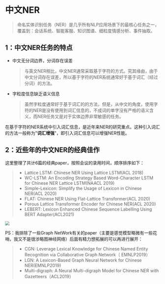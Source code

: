 # 中文NER

> 命名实体识别任务（NER）是几乎所有NLP应用场景下的最核心任务之一，覆盖到：会话系统、智能客服、知识图谱、细粒度情感分析、事件抽取。

## 1：中文NER任务的特点

* 中文无分词边界，分词存在误差

  > 与英文NER相比，中文NER通常采取基于字符的方式。究其缘由，由于中文分词存在误差，所以基于字符的NER系统通常好于基于词汇（经过分词）的方法。

* 字粒度信息缺乏语义信息

  > 虽然字粒度通常好于基于词汇的的方法，但是，从中文的角度，使用字符的NER是没有使用到词汇信息的，不成词的单字没有严格的语义含义，而NER任务又是对于实体边界非常敏感的任务。

在基于字符的NER系统中引入词汇信息，是近年来NER的研究重点。这种引入词汇的方法一般称为"**词汇增强**"，即引入词汇信息可以增强NER性能。

## 2：近些年的中文NER的经典佳作

这里整理了共计6篇的经典paper，按照会议的录用时间，顺序排序如下：

> - Lattice LSTM: Chinese NER Using Lattice  LSTM(ACL 2018)
> - WC-LSTM: An Encoding Strategy Based Word-Character LSTM for Chinese NER Lattice LSTM(NAACL 2019)
> - Simple-Lexicon: Simplify the Usage of Lexicon in Chinese NER(ACL 2020)
> - FLAT: Chinese NER Using Flat-Lattice Transformer(ACL 2020)
> - Porous Lattice Transformer Encoder for Chinese NER(ACL 2020)
> - LEBERT: Lexicon Enhanced Chinese Sequence Labelling Using BERT Adapter(ACL2021)

<img src="https://pictrue-bed.oss-cn-beijing.aliyuncs.com/20220911214857.png" style="zoom:85%;" />

PS：我排除了一些Graph NetWork有关的paper（主要是感觉模型略微有一些花哨，我又不是很涉略图神经网络）后面有精力想拓展的可以再进行展开：

> - CGN: Leverage Lexical Knowledge for Chinese Named Entity Recognition via Collaborative Graph Network（ EMNLP2019）
> -  LGN: A Lexicon-Based Graph Neural Network for Chinese NER(EMNLP2019)
> - Multi-digraph: A Neural Multi-digraph Model for Chinese NER with Gazetteers（ACL2019）

